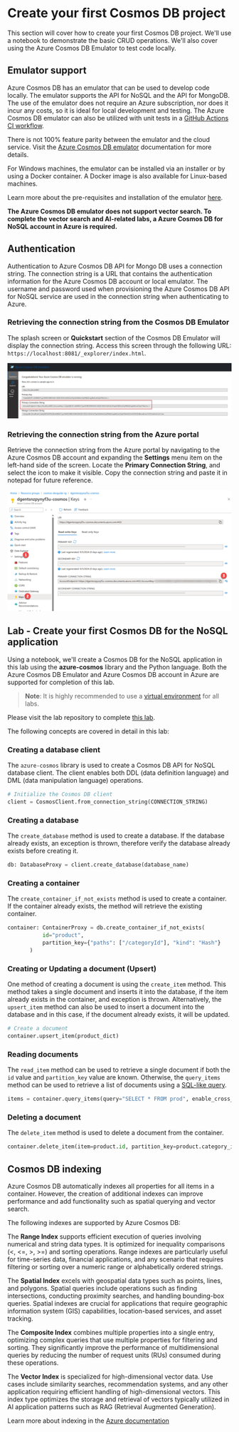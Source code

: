 # Create your first Cosmos DB project

This section will cover how to create your first Cosmos DB project. We'll use a notebook to demonstrate the basic CRUD operations. We'll also cover using the Azure Cosmos DB Emulator to test code locally.

## Emulator support

Azure Cosmos DB has an emulator that can be used to develop code locally. The emulator supports the API for NoSQL and the API for MongoDB. The use of the emulator does not require an Azure subscription, nor does it incur any costs, so it is ideal for local development and testing. The Azure Cosmos DB emulator can also be utilized with unit tests in a [GitHub Actions CI workflow](https://learn.microsoft.com/azure/cosmos-db/how-to-develop-emulator?tabs=windows%2Cpython&pivots=api-mongodb#use-the-emulator-in-a-github-actions-ci-workflow).

There is not 100% feature parity between the emulator and the cloud service. Visit the [Azure Cosmos DB emulator](https://learn.microsoft.com/azure/cosmos-db/emulator) documentation for more details.

For Windows machines, the emulator can be installed via an installer or by using a Docker container. A Docker image is also available for Linux-based machines.

Learn more about the pre-requisites and installation of the emulator [here](https://learn.microsoft.com/azure/cosmos-db/how-to-develop-emulator?tabs=windows%2Cpython&pivots=api-mongodb).

**The Azure Cosmos DB emulator does not support vector search. To complete the vector search and AI-related labs, a Azure Cosmos DB for NoSQL account in Azure is required.**

## Authentication

Authentication to Azure Cosmos DB API for Mongo DB uses a connection string. The connection string is a URL that contains the authentication information for the Azure Cosmos DB account or local emulator. The username and password used when provisioning the Azure Cosmos DB API for NoSQL service are used in the connection string when authenticating to Azure.

### Retrieving the connection string from the Cosmos DB Emulator

The splash screen or **Quickstart** section of the Cosmos DB Emulator will display the connection string. Access this screen through the following URL: `https://localhost:8081/_explorer/index.html`.

![The Azure Cosmos DB emulator screen displays with the local host url, the Quickstart tab, and the connection string highlighted.](media/emulator_connection_string.png)

### Retrieving the connection string from the Azure portal

Retrieve the connection string from the Azure portal by navigating to the Azure Cosmos DB account and expanding the **Settings** menu item on the left-hand side of the screen. Locate the **Primary Connection String**, and select the icon to make it visible. Copy the connection string and paste it in notepad for future reference.

![The Azure Cosmos DB API for NoSQL Connection strings screen displays with the copy button next to the connection string highlighted.](media/azure_connection_string.png)

## Lab - Create your first Cosmos DB for the NoSQL application

Using a notebook, we'll create a Cosmos DB for the NoSQL application in this lab using the **azure-cosmos** library and the Python language. Both the Azure Cosmos DB Emulator and Azure Cosmos DB account in Azure are supported for completion of this lab.

>**Note**: It is highly recommended to use a [virtual environment](https://python.land/virtual-environments/virtualenv) for all labs.

Please visit the lab repository to complete [this lab](../Labs/lab_1_first_application.ipynb).

The following concepts are covered in detail in this lab:

### Creating a database client

The `azure-cosmos` library is used to create a Cosmos DB API for NoSQL database client. The client enables both DDL (data definition language) and DML (data manipulation language) operations.

```python
# Initialize the Cosmos DB client
client = CosmosClient.from_connection_string(CONNECTION_STRING)
```

### Creating a database

The `create_database` method is used to create a database. If the database already exists, an exception is thrown, therefore verify the database already exists before creating it.

```python
db: DatabaseProxy = client.create_database(database_name)
```

### Creating a container

The `create_container_if_not_exists` method is used to create a container. If the container already exists, the method will retrieve the existing container.

```python
container: ContainerProxy = db.create_container_if_not_exists(
           id="product",
           partition_key={"paths": ["/categoryId"], "kind": "Hash"}                                    
       )
```

### Creating or Updating a document (Upsert)

One method of creating a document is using the `create_item` method. This method takes a single document and inserts it into the database, if the item already exists in the container, and exception is thrown. Alternatively, the `upsert_item` method can also be used to insert a document into the database and in this case, if the document already exists, it will be updated.

```python
# Create a document
container.upsert_item(product_dict)
```

### Reading documents

The `read_item` method can be used to retrieve a single document if both the `id` value and `partition_key` value are known. Otherwise, the `query_items` method can be used to retrieve a list of documents using a [SQL-like query](https://learn.microsoft.com/azure/cosmos-db/nosql/tutorial-query).

```python
items = container.query_items(query="SELECT * FROM prod", enable_cross_partition_query=True)
```

### Deleting a document

The `delete_item` method is used to delete a document from the container.

```python
container.delete_item(item=product.id, partition_key=product.category_id)
```

## Cosmos DB indexing

Azure Cosmos DB automatically indexes all properties for all items in a container. However, the creation of additional indexes can improve performance and add functionality such as spatial querying and vector search.

The following indexes are supported by Azure Cosmos DB:

The **Range Index** supports efficient execution of queries involving numerical and string data types. It is optimized for inequality comparisons (<, <=, >, >=) and sorting operations. Range indexes are particularly useful for time-series data, financial applications, and any scenario that requires filtering or sorting over a numeric range or alphabetically ordered strings.

The **Spatial Index** excels with geospatial data types such as points, lines, and polygons. Spatial queries include operations such as finding intersections, conducting proximity searches, and handling bounding-box queries. Spatial indexes are crucial for applications that require geographic information system (GIS) capabilities, location-based services, and asset tracking.

The **Composite Index** combines multiple properties into a single entry, optimizing complex queries that use multiple properties for filtering and sorting. They significantly improve the performance of multidimensional queries by reducing the number of request units (RUs) consumed during these operations.

The **Vector Index** is specialized for high-dimensional vector data. Use cases include similarity searches, recommendation systems, and any other application requiring efficient handling of high-dimensional vectors. This index type optimizes the storage and retrieval of vectors typically utilized in AI application patterns such as RAG (Retrieval Augmented Generation).

Learn more about indexing in the [Azure documentation](https://learn.microsoft.com/azure/cosmos-db/index-overview)
